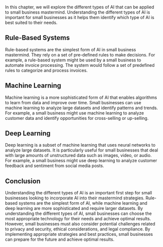 

In this chapter, we will explore the different types of AI that can be applied to small business mastermind. Understanding the different types of AI is important for small businesses as it helps them identify which type of AI is best suited to their needs.

Rule-Based Systems
------------------

Rule-based systems are the simplest form of AI in small business mastermind. They rely on a set of pre-defined rules to make decisions. For example, a rule-based system might be used by a small business to automate invoice processing. The system would follow a set of predefined rules to categorize and process invoices.

Machine Learning
----------------

Machine learning is a more sophisticated form of AI that enables algorithms to learn from data and improve over time. Small businesses can use machine learning to analyze large datasets and identify patterns and trends. For example, a small business might use machine learning to analyze customer data and identify opportunities for cross-selling or up-selling.

Deep Learning
-------------

Deep learning is a subset of machine learning that uses neural networks to analyze large datasets. It is particularly useful for small businesses that deal with large amounts of unstructured data such as images, video, or audio. For example, a small business might use deep learning to analyze customer feedback and sentiment from social media posts.

Conclusion
----------

Understanding the different types of AI is an important first step for small businesses looking to incorporate AI into their mastermind strategies. Rule-based systems are the simplest form of AI, while machine learning and deep learning are more sophisticated and require larger datasets. By understanding the different types of AI, small businesses can choose the most appropriate technology for their needs and achieve optimal results. However, small businesses must also consider potential challenges related to privacy and security, ethical considerations, and legal compliance. By implementing appropriate strategies and best practices, small businesses can prepare for the future and achieve optimal results.
